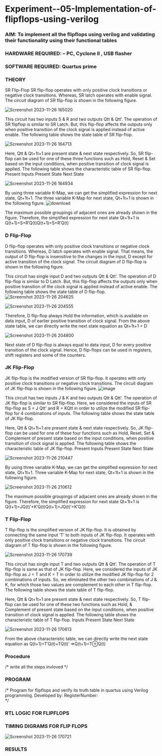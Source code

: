 # Experiment--05-Implementation-of-flipflops-using-verilog
### AIM: To implement all the flipflops using verilog and validating their functionality using their functional tables
### HARDWARE REQUIRED:  – PC, Cyclone II , USB flasher
### SOFTWARE REQUIRED:   Quartus prime
### THEORY 
SR Flip-Flop
SR flip-flop operates with only positive clock transitions or negative clock transitions. Whereas, SR latch operates with enable signal. The circuit diagram of SR flip-flop is shown in the following figure.

![Screenshot 2023-11-26 165020](https://github.com/vamsikrishna272005/Experiment--05-Implementation-of-flipflops-using-verilog/assets/147477015/7828acf0-0ce4-4e77-8d85-7d5e395808a2)

 
This circuit has two inputs S & R and two outputs Qtt & Qtt’. The operation of SR flipflop is similar to SR Latch. But, this flip-flop affects the outputs only when positive transition of the clock signal is applied instead of active enable.
The following table shows the state table of SR flip-flop.


![Screenshot 2023-11-26 164713](https://github.com/vamsikrishna272005/Experiment--05-Implementation-of-flipflops-using-verilog/assets/147477015/aa118244-6599-49d6-b1ea-994a61334b75)


Here, Qtt & Qt+1t+1 are present state & next state respectively. So, SR flip-flop can be used for one of these three functions such as Hold, Reset & Set based on the input conditions, when positive transition of clock signal is applied. The following table shows the characteristic table of SR flip-flop.
Present Inputs	Present State	Next State

![Screenshot 2023-11-26 164934](https://github.com/vamsikrishna272005/Experiment--05-Implementation-of-flipflops-using-verilog/assets/147477015/50ab9926-146f-4d09-92c3-0b623fb06fb9)


By using three variable K-Map, we can get the simplified expression for next state, Qt+1t+1. The three variable K-Map for next state, Qt+1t+1 is shown in the following figure.
![download](https://github.com/vamsikrishna272005/Experiment--05-Implementation-of-flipflops-using-verilog/assets/147477015/583254c5-ba30-4cb8-8ed5-d6be3b67aa32)


 
The maximum possible groupings of adjacent ones are already shown in the figure. Therefore, the simplified expression for next state Qt+1t+1 is
Q(t+1)=S+R′Q(t)Q(t+1)=S+R′Q(t)


### D Flip-Flop
D flip-flop operates with only positive clock transitions or negative clock transitions. Whereas, D latch operates with enable signal. That means, the output of D flip-flop is insensitive to the changes in the input, D except for active transition of the clock signal. The circuit diagram of D flip-flop is shown in the following figure.
 
This circuit has single input D and two outputs Qtt & Qtt’. The operation of D flip-flop is similar to D Latch. But, this flip-flop affects the outputs only when positive transition of the clock signal is applied instead of active enable.
The following table shows the state table of D flip-flop.
![Screenshot 2023-11-26 204625](https://github.com/vamsikrishna272005/Experiment--05-Implementation-of-flipflops-using-verilog/assets/147477015/9dda7f69-6860-4e12-9025-2bb71bc3def3)


![Screenshot 2023-11-26 204555](https://github.com/vamsikrishna272005/Experiment--05-Implementation-of-flipflops-using-verilog/assets/147477015/6a685749-db25-477c-97ed-6c1cb5322fbe)


Therefore, D flip-flop always Hold the information, which is available on data input, D of earlier positive transition of clock signal. From the above state table, we can directly write the next state equation as
Qt+1t+1 = D


![Screenshot 2023-11-26 204800](https://github.com/vamsikrishna272005/Experiment--05-Implementation-of-flipflops-using-verilog/assets/147477015/901c2b01-2e83-4845-a1cf-80ea143f20e8)


Next state of D flip-flop is always equal to data input, D for every positive transition of the clock signal. Hence, D flip-flops can be used in registers, shift registers and some of the counters.


### JK Flip-Flop
JK flip-flop is the modified version of SR flip-flop. It operates with only positive clock transitions or negative clock transitions. The circuit diagram of JK flip-flop is shown in the following figure.
![image](https://user-images.githubusercontent.com/36288975/167910378-d2d984a7-2815-4d17-8c41-ee4bdf59ec24.png) 

 
This circuit has two inputs J & K and two outputs Qtt & Qtt’. The operation of JK flip-flop is similar to SR flip-flop. Here, we considered the inputs of SR flip-flop as S = J Qtt’ and R = KQtt in order to utilize the modified SR flip-flop for 4 combinations of inputs.
The following table shows the state table of JK flip-flop.



Here, Qtt & Qt+1t+1 are present state & next state respectively. So, JK flip-flop can be used for one of these four functions such as Hold, Reset, Set & Complement of present state based on the input conditions, when positive transition of clock signal is applied. The following table shows the characteristic table of JK flip-flop.
Present Inputs	Present State	Next State

![Screenshot 2023-11-26 210447](https://github.com/vamsikrishna272005/Experiment--05-Implementation-of-flipflops-using-verilog/assets/147477015/488c7aef-c1c6-4624-b981-9ac6c880aea0)


By using three variable K-Map, we can get the simplified expression for next state, Qt+1t+1. Three variable K-Map for next state, Qt+1t+1 is shown in the following figure.
 
 ![Screenshot 2023-11-26 210612](https://github.com/vamsikrishna272005/Experiment--05-Implementation-of-flipflops-using-verilog/assets/147477015/36f55f3f-c083-44c2-adee-bf1a116b9efe)


The maximum possible groupings of adjacent ones are already shown in the figure. Therefore, the simplified expression for next state Qt+1t+1 is
Q(t+1)=JQ(t)′+K′Q(t)Q(t+1)=JQ(t)′+K′Q(t)



### T Flip-Flop
T flip-flop is the simplified version of JK flip-flop. It is obtained by connecting the same input ‘T’ to both inputs of JK flip-flop. It operates with only positive clock transitions or negative clock transitions. The circuit diagram of T flip-flop is shown in the following figure.


![Screenshot 2023-11-26 170739](https://github.com/vamsikrishna272005/Experiment--05-Implementation-of-flipflops-using-verilog/assets/147477015/7011ce3a-d3ae-4029-a101-cb36472083f5)


This circuit has single input T and two outputs Qtt & Qtt’. The operation of T flip-flop is same as that of JK flip-flop. Here, we considered the inputs of JK flip-flop as J = T and K = T in order to utilize the modified JK flip-flop for 2 combinations of inputs. So, we eliminated the other two combinations of J & K, for which those two values are complement to each other in T flip-flop.
The following table shows the state table of T flip-flop.



Here, Qtt & Qt+1t+1 are present state & next state respectively. So, T flip-flop can be used for one of these two functions such as Hold, & Complement of present state based on the input conditions, when positive transition of clock signal is applied. The following table shows the characteristic table of T flip-flop.
Inputs	Present State	Next State

![Screenshot 2023-11-26 170613](https://github.com/vamsikrishna272005/Experiment--05-Implementation-of-flipflops-using-verilog/assets/147477015/cd20bbec-7dfb-4f87-8da8-ddb2c6a0696f)


From the above characteristic table, we can directly write the next state equation as
Q(t+1)=T′Q(t)+TQ(t)′
⇒Q(t+1)=T⊕Q(t)

### Procedure
/* write all the steps invloved */



### PROGRAM 
/*
Program for flipflops  and verify its truth table in quartus using Verilog programming.
Developed by: 
RegisterNumber:  
*/






### RTL LOGIC FOR FLIPFLOPS 









### TIMING DIGRAMS FOR FLIP FLOPS 







![Screenshot 2023-11-26 170721](https://github.com/vamsikrishna272005/Experiment--05-Implementation-of-flipflops-using-verilog/assets/147477015/b692e43d-97f1-48ff-b98b-5b5a821d8696)

### RESULTS 
